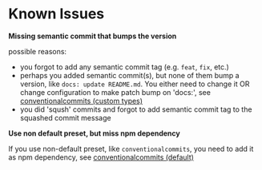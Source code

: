 # Known Issues

**Missing semantic commit that bumps the version**

possible reasons:
- you forgot to add any semantic commit tag (e.g. `feat`, `fix`, etc.)
- perhaps you added semantic commit(s), but none of them bump a version, like `docs: update README.md`.
You either need to change it OR change configuration to make patch bump on 'docs:',
see [conventionalcommits (custom types)](semantic-release.md#conventionalcommits-custom-types)
- you did 'sqush' commits and forgot to add semantic commit tag to the squashed commit message

**Use non default preset, but miss npm dependency**

If you use non-default preset, like `conventionalcommits`, you need to add it as npm dependency,
see [conventionalcommits (default)](semantic-release.md#conventionalcommits-default)
